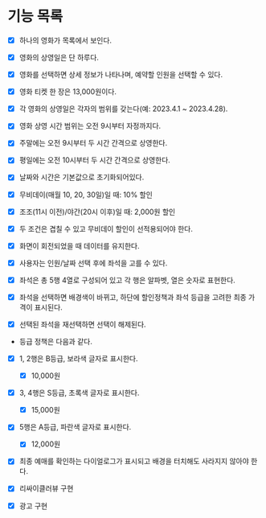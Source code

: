# 기능 목록

- [x] 하나의 영화가 목록에서 보인다.
- [x] 영화의 상영일은 단 하루다.
- [x] 영화를 선택하면 상세 정보가 나타나며, 예약할 인원을 선택할 수 있다.
- [x] 영화 티켓 한 장은 13,000원이다.
- [x] 각 영화의 상영일은 각자의 범위를 갖는다(예: 2023.4.1 ~ 2023.4.28).
- [x] 영화 상영 시간 범위는 오전 9시부터 자정까지다.
- [x] 주말에는 오전 9시부터 두 시간 간격으로 상영한다.
- [x] 평일에는 오전 10시부터 두 시간 간격으로 상영한다.
- [x] 날짜와 시간은 기본값으로 초기화되어있다.
- [x] 무비데이(매월 10, 20, 30일)일 때: 10% 할인
- [x] 조조(11시 이전)/야간(20시 이후)일 때: 2,000원 할인
- [x] 두 조건은 겹칠 수 있고 무비데이 할인이 선적용되어야 한다.
- [x] 화면이 회전되었을 때 데이터를 유지한다.


- [x] 사용자는 인원/날짜 선택 후에 좌석을 고를 수 있다.
- [x] 좌석은 총 5행 4열로 구성되어 있고 각 행은 알파벳, 열은 숫자로 표현한다.
- [x] 좌석을 선택하면 배경색이 바뀌고, 하단에 할인정책과 좌석 등급을 고려한 최종 가격이 표시된다. 
- [x] 선택된 좌석을 재선택하면 선택이 해제된다.

- 등급 정책은 다음과 같다.
- [x] 1, 2행은 B등급, 보라색 글자로 표시한다. 
  - [x] 10,000원
- [x] 3, 4행은 S등급, 초록색 글자로 표시한다. 
  - [x] 15,000원
- [x] 5행은 A등급, 파란색 글자로 표시한다.
  - [x] 12,000원
- [x] 최종 예매를 확인하는 다이얼로그가 표시되고 배경을 터치해도 사라지지 않아야 한다.

- [x] 리싸이클러뷰 구현
- [x] 광고 구현